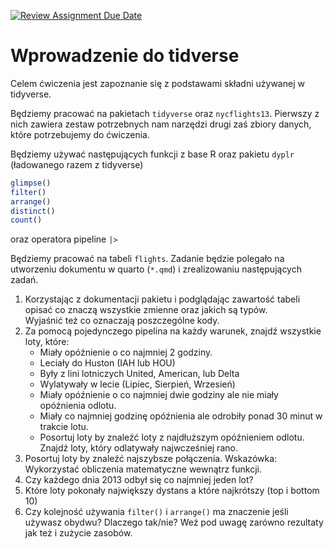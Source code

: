 [![Review Assignment Due Date](https://classroom.github.com/assets/deadline-readme-button-24ddc0f5d75046c5622901739e7c5dd533143b0c8e959d652212380cedb1ea36.svg)](https://classroom.github.com/a/go9zWT0g)
# Wprowadzenie do tidverse

Celem ćwiczenia jest zapoznanie się z podstawami składni używanej w tidyverse. 

Będziemy pracować na pakietach
```tidyverse``` oraz ```nycflights13```. 
Pierwszy z nich zawiera zestaw potrzebnych nam narzędzi drugi zaś zbiory danych, które potrzebujemy do ćwiczenia. 

Będziemy używać następujących funkcji z base R oraz pakietu ```dyplr``` (ładowanego razem z tidyverse)

```r
glimpse()
filter()
arrange()
distinct()
count()
```
oraz operatora pipeline ```|>``` 

Będziemy pracować na tabeli ```flights```. 
Zadanie będzie polegało na utworzeniu dokumentu w quarto (```*.qmd```) i zrealizowaniu następujących zadań.

1. Korzystając z dokumentacji pakietu i podglądając zawartość tabeli opisać co znaczą wszystkie zmienne oraz jakich są typów. Wyjaśnić też co oznaczają poszczególne kody.
2. Za pomocą pojedynczego pipelina na każdy warunek, znajdź wszystkie loty, które:
   - Miały opóźnienie o co najmniej 2 godziny.
   - Leciały do Huston (IAH lub HOU)
   - Były z lini lotniczych United, American, lub Delta
   - Wylatywały w lecie (Lipiec, Sierpień, Wrzesień)
   - Miały opóźnienie o co najmniej dwie godziny ale nie miały opóźnienia odlotu. 
   - Miały co najmniej godzinę opóźnienia ale odrobiły ponad 30 minut w trakcie lotu.
   - Posortuj loty by znaleźć loty z najdłuższym opóźnieniem odlotu. Znajdź loty, który odlatywały najwcześniej rano.
3. Posortuj loty by znaleźć najszybsze połączenia. Wskazówka: Wykorzystać obliczenia matematyczne wewnątrz funkcji.
4. Czy każdego dnia 2013 odbył się co najmniej jeden lot?
5. Które loty pokonały największy dystans a które najkrótszy (top i bottom 10)
6. Czy kolejność używania ```filter()``` i ```arrange()``` ma znaczenie jeśli używasz obydwu? Dlaczego tak/nie? Weź pod uwagę zarówno rezultaty jak też i zużycie zasobów. 




